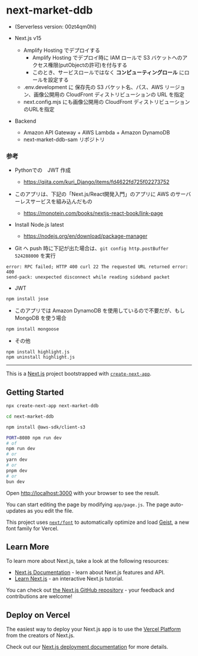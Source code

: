
# next-market-ddb
* (Serverless version: 00zt4qm0hl)

* Next.js v15 
    - Amplify Hosting でデプロイする
        - Amplify Hosting でデプロイ時に IAM ロールで S3 バケットへのアクセス権限(putObjectの許可)を付与する
        - このとき、サービスロールではなく **コンピューティングロール** にロールを設定する
    - .env.development に 保存先の S3 バケット名、パス、AWS リージョン、画像公開用の CloudFront ディストリビューションの URL を指定
    -  next.config.mjs にも画像公開用の CloudFront ディストリビューションのURLを指定
* Backend
    - Amazon API Gateway + AWS Lambda + Amazon DynamoDB 
    - next-market-ddb-sam リポジトリ
 
### 参考
* Pythonでの　JWT 作成
    - https://qiita.com/kuri_Django/items/fd4622fd725f02273752

* このアプリは、下記の「Next.js/React開発入門」のアプリに AWS のサーバーレスサービスを組み込んだもの
    - https://monotein.com/books/nextjs-react-book/link-page

* Install Node.js latest
    - https://nodejs.org/en/download/package-manager

* Git へ push 時に下記が出た場合は、`git config http.postBuffer 524288000` を実行

```
error: RPC failed; HTTP 400 curl 22 The requested URL returned error: 400
send-pack: unexpected disconnect while reading sideband packet
```

* JWT
```
npm install jose
```

* このアプリでは Amazon DynamoDB を使用しているので不要だが、もし MongoDB を使う場合
```
npm install mongoose
```

* その他
```
npm install highlight.js
npm uninstall highlight.js
```
---

This is a [Next.js](https://nextjs.org) project bootstrapped with [`create-next-app`](https://nextjs.org/docs/app/api-reference/cli/create-next-app).

## Getting Started

```bash
npx create-next-app next-market-ddb

cd next-market-ddb

npm install @aws-sdk/client-s3
```

```bash
PORT=8080 npm run dev
# of
npm run dev
# or
yarn dev
# or
pnpm dev
# or
bun dev
```

Open [http://localhost:3000](http://localhost:3000) with your browser to see the result.

You can start editing the page by modifying `app/page.js`. The page auto-updates as you edit the file.

This project uses [`next/font`](https://nextjs.org/docs/app/building-your-application/optimizing/fonts) to automatically optimize and load [Geist](https://vercel.com/font), a new font family for Vercel.

## Learn More

To learn more about Next.js, take a look at the following resources:

- [Next.js Documentation](https://nextjs.org/docs) - learn about Next.js features and API.
- [Learn Next.js](https://nextjs.org/learn) - an interactive Next.js tutorial.

You can check out [the Next.js GitHub repository](https://github.com/vercel/next.js) - your feedback and contributions are welcome!

## Deploy on Vercel

The easiest way to deploy your Next.js app is to use the [Vercel Platform](https://vercel.com/new?utm_medium=default-template&filter=next.js&utm_source=create-next-app&utm_campaign=create-next-app-readme) from the creators of Next.js.

Check out our [Next.js deployment documentation](https://nextjs.org/docs/app/building-your-application/deploying) for more details.
